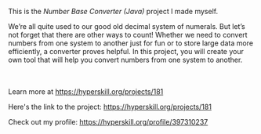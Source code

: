 This is the *Number Base Converter (Java)* project I made myself.


<p>We’re all quite used to our good old decimal system of numerals. But let’s not forget that there are other ways to count! Whether we need to convert numbers from one system to another just for fun or to store large data more efficiently, a converter proves helpful. In this project, you will create your own tool that will help you convert numbers from one system to another.</p><br/><br/>Learn more at <a href="https://hyperskill.org/projects/181?utm_source=ide&utm_medium=ide&utm_campaign=ide&utm_content=project-card">https://hyperskill.org/projects/181</a>

Here's the link to the project: https://hyperskill.org/projects/181

Check out my profile: https://hyperskill.org/profile/397310237